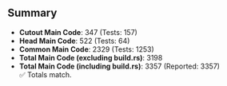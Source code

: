 ## Summary

- **Cutout Main Code**: 347 (Tests: 157)  
- **Head Main Code**: 522 (Tests: 64)  
- **Common Main Code**: 2329 (Tests: 1253)  
- **Total Main Code (excluding build.rs)**: 3198  
- **Total Main Code (including build.rs)**: 3357 (Reported: 3357)  
✅ Totals match.
